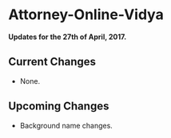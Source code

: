 # Attorney-Online-Vidya
__Updates for the 27th of April, 2017.__

## Current Changes
* None.

## Upcoming Changes
* Background name changes.
